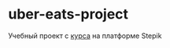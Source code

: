 # uber-eats-project
Учебный проект с [курса](https://stepik.org/course/38218/info) на платформе Stepik
